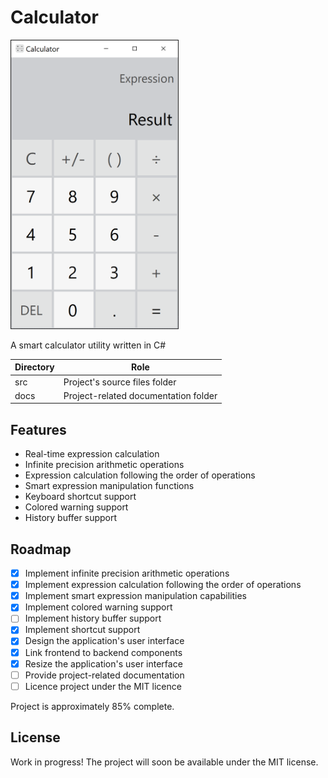 # Calculator

<img width = 269 height = 463 src = "docs/Images/CalculatorScreenshot.png"></img>

A smart calculator utility written in C#

Directory | Role
----------|-----
src       | Project's source files folder
docs      | Project-related documentation folder

## Features

* Real-time expression calculation
* Infinite precision arithmetic operations
* Expression calculation following the order of operations
* Smart expression manipulation functions
* Keyboard shortcut support
* Colored warning support
* History buffer support

## Roadmap

- [X] Implement infinite precision arithmetic operations
- [X] Implement expression calculation following the order of operations
- [X] Implement smart expression manipulation capabilities
- [X] Implement colored warning support
- [ ] Implement history buffer support
- [X] Implement shortcut support
- [X] Design the application's user interface
- [X] Link frontend to backend components
- [X] Resize the application's user interface
- [ ] Provide project-related documentation
- [ ] Licence project under the MIT licence

Project is approximately 85% complete.

## License

Work in progress! The project will soon be available under the MIT license.

